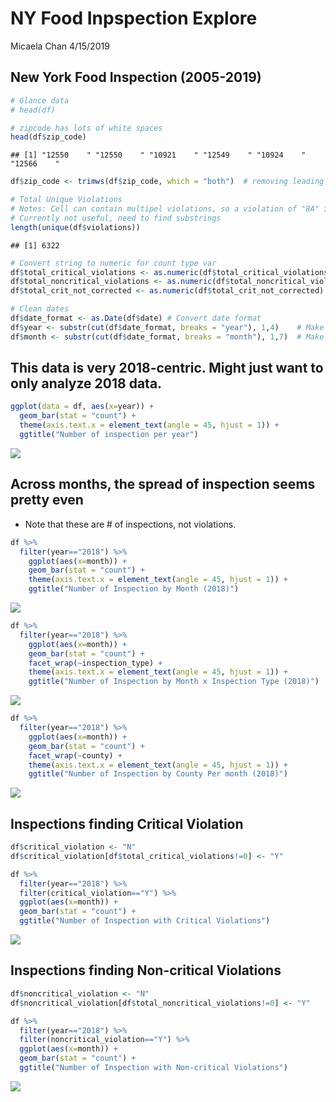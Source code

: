 NY Food Inpspection Explore
================
Micaela Chan
4/15/2019

New York Food Inspection (2005-2019)
------------------------------------

``` r
# Glance data
# head(df)

# zipcode has lots of white spaces
head(df$zip_code)
```

    ## [1] "12550    " "12550    " "10921    " "12549    " "10924    " "12566    "

``` r
df$zip_code <- trimws(df$zip_code, which = "both")  # removing leading and trailing white space

# Total Unique Violations
# Notes: Cell can contain multipel violations, so a violation of "8A" is diff from "8A, 8B, 10C". 
# Currently not useful, need to find substrings
length(unique(df$violations))
```

    ## [1] 6322

``` r
# Convert string to numeric for count type var
df$total_critical_violations <- as.numeric(df$total_critical_violations) 
df$total_noncritical_violations <- as.numeric(df$total_noncritical_violations)
df$total_crit_not_corrected <- as.numeric(df$total_crit_not_corrected)

# Clean dates
df$date_format <- as.Date(df$date) # Convert date format
df$year <- substr(cut(df$date_format, breaks = "year"), 1,4)    # Make Year variable
df$month <- substr(cut(df$date_format, breaks = "month"), 1,7)  # Make Month variable
```

This data is very 2018-centric. Might just want to only analyze 2018 data.
--------------------------------------------------------------------------

``` r
ggplot(data = df, aes(x=year)) +
  geom_bar(stat = "count") +
  theme(axis.text.x = element_text(angle = 45, hjust = 1)) +
  ggtitle("Number of inspection per year")
```

![](NY_Food_Exp_files/figure-markdown_github/plot_year-1.png)

Across months, the spread of inspection seems pretty even
---------------------------------------------------------

-   Note that these are \# of inspections, not violations.

``` r
df %>%
  filter(year=="2018") %>% 
    ggplot(aes(x=month)) +
    geom_bar(stat = "count") +
    theme(axis.text.x = element_text(angle = 45, hjust = 1)) +
    ggtitle("Number of Inspection by Month (2018)")
```

![](NY_Food_Exp_files/figure-markdown_github/plot_2018_month-1.png)

``` r
df %>%
  filter(year=="2018") %>% 
    ggplot(aes(x=month)) +
    geom_bar(stat = "count") +
    facet_wrap(~inspection_type) +
    theme(axis.text.x = element_text(angle = 45, hjust = 1)) +
    ggtitle("Number of Inspection by Month x Inspection Type (2018)")
```

![](NY_Food_Exp_files/figure-markdown_github/plot_2018_month-2.png)

``` r
df %>%
  filter(year=="2018") %>% 
    ggplot(aes(x=month)) +
    geom_bar(stat = "count") +
    facet_wrap(~county) +
    theme(axis.text.x = element_text(angle = 45, hjust = 1)) +
    ggtitle("Number of Inspection by County Per month (2018)")
```

![](NY_Food_Exp_files/figure-markdown_github/plot_2018_month_county-1.png)

Inspections finding Critical Violation
--------------------------------------

``` r
df$critical_violation <- "N"
df$critical_violation[df$total_critical_violations!=0] <- "Y"

df %>%
  filter(year=="2018") %>%
  filter(critical_violation=="Y") %>%
  ggplot(aes(x=month)) +
  geom_bar(stat = "count") +
  ggtitle("Number of Inspection with Critical Violations")
```

![](NY_Food_Exp_files/figure-markdown_github/unnamed-chunk-1-1.png)

Inspections finding Non-critical Violations
-------------------------------------------

``` r
df$noncritical_violation <- "N"
df$noncritical_violation[df$total_noncritical_violations!=0] <- "Y"

df %>%
  filter(year=="2018") %>%
  filter(noncritical_violation=="Y") %>%
  ggplot(aes(x=month)) +
  geom_bar(stat = "count") +
  ggtitle("Number of Inspection with Non-critical Violations")
```

![](NY_Food_Exp_files/figure-markdown_github/unnamed-chunk-2-1.png)
